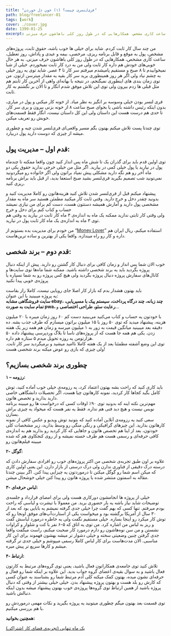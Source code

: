 ```yaml
---
title: "فری‌لنسری چیست؟ (۱) خون دل خوردن"
path: blog/freelancer-01
tags: [work]
cover: ./cover.jpg
date: 1399-01-25
excerpt: من چند سال کار ثابت کردم. شاید برای خیلی ها خوب باشه، حقوق ثابت، پروژه‌های مشخص، پول به موقع و قابل برنامه ریزی، مرخصی، بیمه و عیدی و پاداش، روز تعطیل، ساعت کاری مشخص، همکارهایی که در طول روز کلی باهاشون حرف میزنی
---
```



من چند سال کار ثابت کردم. شاید برای خیلی ها خوب باشه، حقوق ثابت، پروژه‌های مشخص، پول به موقع و قابل برنامه ریزی، مرخصی، بیمه و عیدی و پاداش، روز تعطیل، ساعت کاری مشخص، همکارهایی که در طول روز کلی باهاشون حرف میزنی. به هر حال خوبی‌های خودش هم داره کار ثابت ولی من به درد کار ثابت نمیخوردم. خیلی از شبا نمیخوابیدم تا ۸ صبح و مستقیم پامیشدم میرفتم سر کار تا ۴ عصر. شاید توی یه روز خیلی به چشم نیاد ولی اگر هر روز همینطوری برید سر کار بقیه یه مقدار میترسن ازتون. من توی زمان بندی های اینطوری نمیگنجم، در نتیجه با بهانه‌ای واهی از آخرین کار ثابتم هم مثل قبلی ها زدم بیرون ولی توی این تلاش موفق شدم انگار و تا الان بر نگشتم به کار ثابت.

فری لنسر بودن خیلی وسوسه بر انگیز به نظر میاد. از خونه کار میکنی و پول در میاری، بدون اینکه رئیس داشته باشی یا بخوای صبح ساعت ۸ از خونه بزنی بیرون و بری سر کار. تا حدی هم درست هست این داستان ولی این کل داستان نیست، انگار فقط قسمت‌های خوبش رو تعریف میکنن.

توی چندتا پست تلاش میکنم بهتون بگم مسیر واقعی‌ای فری‌لنسر شدن چیه و چطوری میشه از چیزی که دوست دارید پول دربیارد.

## قدم اول – مدیریت پول:

توی اولین قدم باید برای گذران یک تا شش ماه پس انداز کنید چون واقعا ممکنه تا چندماه پول در نیارید یا پول خیلی کمی در بیارید. اگر مثل من خیلی خرجی ندارید حقوق یکی دو ماه آخر رو هم نگه دارید مشکلی پیش نمیاد براتون ولی اگر خانواده رو میگردونید نمی‌تونید شب تصمیم بگیرید فری‌لنسر بشید صبح استعفا بدید، از قبل باید براش برنامه ریزی کنید.

پیشنهاد میکنم قبل از فری‌لنسر شدن تلاش کنید هزینه‌هاتون رو کاملا مدیریت کنید و بدونید چقدر دخل و خرج دارید. وقتی ثابت کار میکنید مطمئن هستید سر ماه یه مقدار مشخصی پول دارید و آمارش همیشه دستتون هست، دست کم برای من نیازی نمیشد حساب و کتاب کنم برای دخل و خرج  
ولی وقتی کار ثابتی ندارید ممکنه یک ماه به اندازه‌ی ۳ ماه کار ثابت در بیارید یه وقتی هم توی ۳ ماه به اندازه‌ی یک ماه کار ثابت پول در نیارید.

من خودم برای مدیریت بده بستونم از “[Money Lover](https://play.google.com/store/apps/details?id=com.bookmark.money&hl=fa)” استفاده میکنم، ریال ایران هم داره و کار رو راه میندازه. واقعا یکی از بهترین و ساده ترین‌هاست.

## قدم دوم – برند شخصی:

خوب الان شما پس انداز و زمان کافی برای دنبال کار گشتن رو دارید. پیش از اینکه دنبال پروژه بگردید باید یه برند شخصی داشته باشید. ممکنه شما ماه‌ها توی سایت‌ها و کانال‌های سفارش پروژه دنبال پروژه بگردید ولی هیچ کس پروژه رو به شما نسپاره یا پروژه‌ی خوبی پیدا نکنید

باید بهتون هشدار بدم که بازار کار اصلا جای رویایی نیست، کاملا راز بقاست  
یه پروژه میبینید با این عنوان:  
**سایت فروشگاهی مشابه ebay، چند زبانه، چند درگاه پرداخت، سیستم پیک با مسیریابی، تمام سایت به صورت pwa، رعایت سئو، طراحی اختصاصی**  و…

با خودتون یه حساب و کتاب می‌کنید می‌بینید دست کم ۶۰ روز زمان میبره با ۲۰ میلیون هزینه، پیشنهاد میدید که توی ۵۰ روز با ۱۵ میلیون براتون میسازم که طرف جذب بشه. ده دقیقه بعد میبینید میانگین قیمت به زور به ۱ میلیون میرسه و زمان هم همه زیر یک هفته زدن. یکی هم همه جا هست که از پروژه‌های ناسا تا بلاگ وردپرسی پیشنهاد داده ۵۰ هزارتومن یه روزه تحویل میدم ۵ ستاره هم داره.  
توی این وضع آشفته مطمئنا بعد از یک هفته کاملا ناامید میشید و برمیگردید سر کار ثابت. ولی چیزی که بازی رو عوض میکنه برند شخصی هست!

## چطوری برند شخصی بسازیم؟

**۱ – رزومه:**

باید کاری کنید که راحت بشه بهتون اعتماد کرد، یه رزومه‌ی خیلی خوب آماده کنید، توش کامل بگید کجاها کار کردید، نمونه کارهاتون چیا هست، اگر تحصیلات دانشگاهی خاصی دارید بذارید و تخصص هاتون.  
مهم‌ترین نکته اینه که بدونید توی ۹۰٪ اوقات کسی که درخواست ها رو میبینه برنامه نویس نیست و هیچ دید فنی هم نداره. فقط یه نفر هست که میخواد یه چیزی براش بسازن.  
سعی کنید یه رزومه‌ی آنلاین آماده کنید که بتونید توش ویدیو و عکس کافی از نمونه کارهاتون بذارید. این چیزهای گرافیکی و رنگی منگی رو وسط بذارید، زیر مشخصات کلی خودتون، بعد از اینا هم تخصص هاتون و جاهایی که کار کردید رو بذارید هم به اندازه‌ی کافی حرفه‌ای و رسمی هست هم طرف خسته نمیشه و از روی کنجکاوی هم که شده میبینه فیلم‌هاتون رو

**۲- گوگل:**

علاوه بر اون طبق تجربه‌ی شخصی من اکثر پروژه‌های خوب رو افرادی سفارش دادن که درسته درک دقیقی از فناوری ندارن ولی درک درستی از بازار دارن. این یعنی اولین کاری که میکن اسم شما رو گوگل میکنن تا درموردتون یه چیزایی پیدا کنن. اگر ببینن چندتا مقاله به اسمتون منتشر شده یا پروژه هاتون رو پیدا کنن خیلی خوشحال میشن.

**۳- لباس حرفه‌ای:**

خیلی از پروژه ها انجامشون دورکاری هست ولی برای امضای قرارداد و جلسه‌ی توضیحات شاید نیاز باشه یه بار حضوری برید. من معمولا با تیشرت و لباسی که راحت بودم میرفتم. تنها کسی که بهم گفت چرا خیلی جدی گرفته نمیشم یه بابایی بود که بعد از ۳۰ سال از آمریکا برگشته بود و میخواست یکی از استارت‌آپ‌های موفق اونجا رو که توش کار میکرد رو اینجا بسازه. خیلی مستقیم نگفت ولی یه خاطره درمورد لباسش گفت و ریز به لباس من اشاره کرد. من توی یه اتاق که ۵-۶ نفر با کت و شلوار و کراوات نشستن و من سن نوه‌هاشون رو دارم درمورد کار صحبت میکنم، راست میگفت واقعا جدی گرفتن چنین وضعیتی سخته و خیلی دشوار تر میشه بهشون فهموند برای این کار مناسبی. الان مدت‌هاست برای کار لباس کاملا رسمی میپوشم و خیلی جدی تر گرفته میشم و کارها سریع تر پیش میره.

**۴- ارتباط:**

تلاش کنید توی جامعه‌ی همکاراتون فعال باشید، یعنی توی گروه‌های مرتبط به کارتون فعال باشید و به سوال بقیه‌ی اعضای گروه جواب بدید. این علاوه بر اینکه شما رو فعال و حرفه‌ای نشون میده، بهتون کمک میکنه کلی آدم مرتبط شما رو بشناسند به عنوان کسی که کارش رو بلد هست و بهتون پروژه پیشنهاد بدن. خیلی خیلی بیشتر از وقتی که دنبال پروژه باشید از همین ارتباط توی گروه‌ها پروژه‌ی خوب بهتون پیشنهاد میشه بدون اینکه دنبالش باشید.

توی قسمت بعد بهتون میگم چطوری میتونید یه پروژه بگیرید و نکات مهمی درموردش رو با هم بررسی میکنیم.

**همچنین بخوانید:**

[یک ماه تنهایی (تجربه‌ی فضای کار اشتراکی)](/blog/30-days-alone)